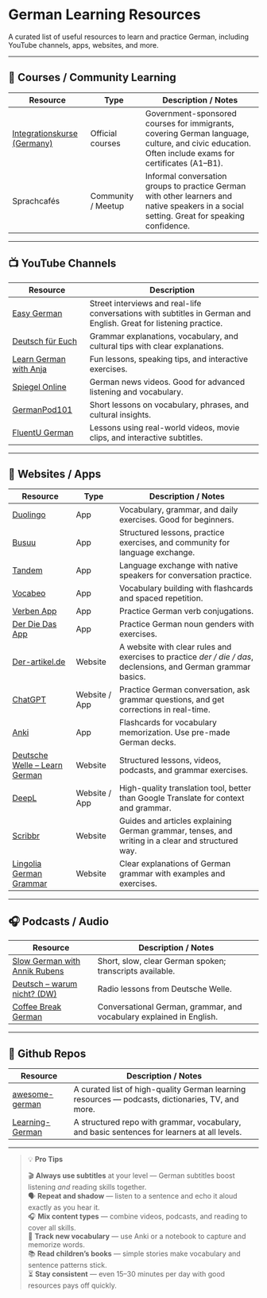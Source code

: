 # German Learning Resources

A curated list of useful resources to learn and practice German, including YouTube channels, apps, websites, and more.

---

## 🏫 Courses / Community Learning

| Resource                                                                                                               | Type               | Description / Notes                                                                                                                                |
| ---------------------------------------------------------------------------------------------------------------------- | ------------------ | -------------------------------------------------------------------------------------------------------------------------------------------------- |
| [Integrationskurse (Germany)](https://www.bamf.de/DE/Themen/Integration/ZugewanderteTeilnehmende/Integrationskurse/integrationskurse-node.html) | Official courses   | Government-sponsored courses for immigrants, covering German language, culture, and civic education. Often include exams for certificates (A1–B1). |
| Sprachcafés                                         | Community / Meetup | Informal conversation groups to practice German with other learners and native speakers in a social setting. Great for speaking confidence.        |

---

## 📺 YouTube Channels

| Resource | Description |
|----------|--------------------|
| [Easy German](https://www.youtube.com/user/easygerman) | Street interviews and real-life conversations with subtitles in German and English. Great for listening practice. |
| [Deutsch für Euch](https://www.youtube.com/user/DeutschFuerEuch) | Grammar explanations, vocabulary, and cultural tips with clear explanations. |
| [Learn German with Anja](https://www.youtube.com/c/learnGermanwithanja) | Fun lessons, speaking tips, and interactive exercises. |
| [Spiegel Online](https://www.youtube.com/user/derSPIEGEL) | German news videos. Good for advanced listening and vocabulary. |
| [GermanPod101](https://www.youtube.com/c/GermanPod101) | Short lessons on vocabulary, phrases, and cultural insights. |
| [FluentU German](https://www.youtube.com/@FluentUGerman) | Lessons using real-world videos, movie clips, and interactive subtitles. |

---

## 📱 Websites / Apps

| Resource | Type | Description / Notes |
|----------|------|---------------------|
| [Duolingo](https://www.duolingo.com/course/de/en/Learn-German) | App | Vocabulary, grammar, and daily exercises. Good for beginners. |
| [Busuu](https://www.busuu.com/) | App | Structured lessons, practice exercises, and community for language exchange. |
| [Tandem](https://www.tandem.net/) | App | Language exchange with native speakers for conversation practice. |
| [Vocabeo](https://vocabeo.com/) | App | Vocabulary building with flashcards and spaced repetition. |
| [Verben App](https://play.google.com/store/apps/details?id=de.verbformen.verben.app) | App | Practice German verb conjugations. |
| [Der Die Das App](https://play.google.com/store/apps/details?id=com.lubosmikusiak.articuli.derdiedas&hl=de) | App | Practice German noun genders with exercises. |
| [Der-artikel.de](https://der-artikel.de) | Website | A website with clear rules and exercises to practice *der / die / das*, declensions, and German grammar basics. |
| [ChatGPT](https://chat.openai.com/) | Website / App | Practice German conversation, ask grammar questions, and get corrections in real-time. |
| [Anki](https://apps.ankiweb.net/) | App | Flashcards for vocabulary memorization. Use pre-made German decks. |
| [Deutsche Welle – Learn German](https://www.dw.com/en/learn-german/s-2469) | Website | Structured lessons, videos, podcasts, and grammar exercises. |
| [DeepL](https://www.deepl.com/translator) | Website / App | High-quality translation tool, better than Google Translate for context and grammar. |
| [Scribbr](https://www.scribbr.de/) | Website | Guides and articles explaining German grammar, tenses, and writing in a clear and structured way. |
| [Lingolia German Grammar](https://deutsch.lingolia.com/de/grammatik) | Website | Clear explanations of German grammar with examples and exercises. |

---

## 🎧 Podcasts / Audio

| Resource | Description / Notes |
|----------|---------------------|
| [Slow German with Annik Rubens](https://slowgerman.com/) | Short, slow, clear German spoken; transcripts available. |
| [Deutsch – warum nicht? (DW)](https://www.dw.com/en/learn-german/deutsch-warum-nicht/s-2548) | Radio lessons from Deutsche Welle. |
| [Coffee Break German](https://coffeebreaklanguages.com/) | Conversational German, grammar, and vocabulary explained in English. |

---

## 💾 Github Repos

| Resource | Description / Notes |
|----------|---------------------|
| [awesome-german](https://github.com/willianpaixao/awesome-german) | A curated list of high-quality German learning resources — podcasts, dictionaries, TV, and more. |
| [Learning-German](https://github.com/DipanshKhandelwal/Learning-German) | A structured repo with grammar, vocabulary, and basic sentences for learners at all levels. |

---

> 💡 **Pro Tips**
>
> 🎬 **Always use subtitles** at your level — German subtitles boost listening *and* reading skills together.  
> 🗣️ **Repeat and shadow** — listen to a sentence and echo it aloud exactly as you hear it.  
> 🎧 **Mix content types** — combine videos, podcasts, and reading to cover all skills.  
> 📝 **Track new vocabulary** — use Anki or a notebook to capture and memorize words.  
> 📚 **Read children’s books** — simple stories make vocabulary and sentence patterns stick.  
> ⏳ **Stay consistent** — even 15–30 minutes per day with good resources pays off quickly.
